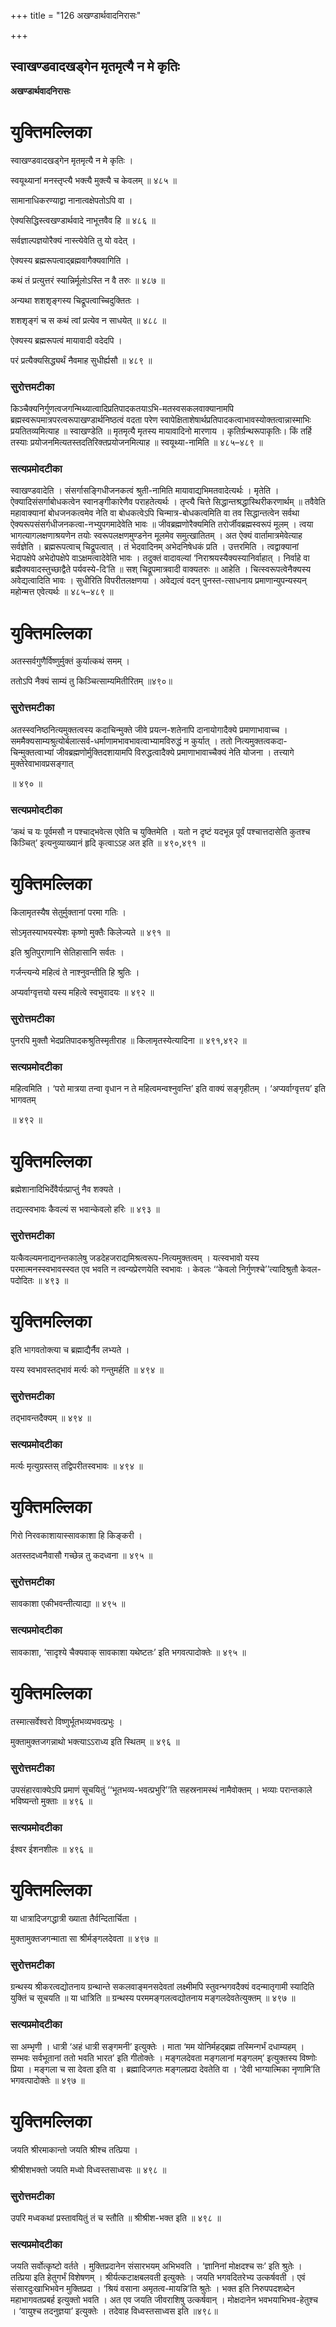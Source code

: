 +++
title = "126 अखण्डार्थवादनिरासः"

+++


## स्वाखण्डवादखड्गेन मृतमृत्यै न मे कृतिः

**अखण्डार्थवादनिरासः**

# **युक्तिमल्लिका**

स्वाखण्डवादखड्गेन मृतमृत्यै न मे कृतिः ।

स्वयूथ्यानां मनस्तृप्त्यै भक्त्यै मुक्त्यै च केवलम् ॥ ४८५ ॥

सामानाधिकरण्याद्वा नानात्वक्षेपतोऽपि वा ।

ऐक्यसिद्धिस्त्वखण्डार्थवादे नाभूत्तवैव हि ॥ ४८६ ॥

सर्वज्ञाल्पज्ञयोरैक्यं नास्त्येवेति तु यो वदेत् ।

ऐक्यस्य ब्रह्मरूपत्वाद्ब्रह्मवागैक्यवागिति ।

कथं तं प्रत्युत्तरं स्यान्निर्मूलोऽस्ति न वै तरुः ॥ ४८७ ॥

अन्यथा शशशृङ्गस्य चिद्रूपत्वाच्चिदुक्तितः ।

शशशृङ्गं च स कथं त्वां प्रत्येव न साधयेत् ॥ ४८८ ॥

ऐक्यस्य ब्रह्मरूपत्वं मायावादी वदेदपि ।

परं प्रत्यैक्यसिद्ध्यर्थं नैवमाह सुधीर्ह्यसौ ॥ ४८९ ॥

### **सुरोत्तमटीका**

किञ्चैक्यनिर्गुणत्वजगन्मिथ्यात्वादिप्रतिपादकतयाऽभि-मतस्वसकलवाक्यानामपि ब्रह्मस्वरूपमात्रपरत्वरूपाखण्डार्थनिष्ठत्वं वदता परेण स्वापेक्षिताशेषार्थप्रतिपादकत्वाभावस्योक्तत्वान्नास्माभिः प्रयतितव्यमित्याह ॥ स्वाखण्डेति ॥ मृतमृत्यै मृतस्य मायावादिनो मारणाय । कृतिर्ग्रन्थरूपाकृतिः। किं तर्हि तस्याः प्रयोजनमित्यतस्तदतिरिक्तप्रयोजनमित्याह ॥ स्वयूथ्या-नामिति ॥ ४८५–४८९ ॥

### **सत्यप्रमोदटीका**

स्वाखण्डवादेति । संसर्गासङ्गिधीजनकत्वं श्रुती-नामिति मायावाद्यभिमतवादेत्यर्थः । मृतेति । ऐक्यादिसंसर्गाबोधकत्वेन स्वानङ्गीकारेणैव पराहतेत्यर्थः । तृप्त्यै चित्ते सिद्धान्तश्रद्धास्थिरीकरणार्थम् ॥ तवैवेति महावाक्यानां बोधजनकत्वमेव नेति वा बोधकत्वेऽपि चिन्मात्र-बोधकत्वमिति वा तव सिद्धान्तत्वेन सर्वथा ऐक्यरूपसंसर्गधीजनकत्वा-नभ्युपगमादेवेति भावः ॥ जीवब्रह्मणोरैक्यमिति तरोर्जीवब्रह्मस्वरूपं मूलम् । त्वया भागत्यागलक्षणाश्रयणेन तयोः स्वरूपलक्षणमुण्डनेन मूलमेव समुत्खातितम् । अत ऐक्यं वार्तामात्रमेवेत्याह सर्वज्ञेति । ब्रह्मरूपत्वाच् चिद्रूपत्वात् । तं भेदवादिनम् अभेदनिषेधकं प्रति । उत्तरमिति । त्वद्वाक्यानां भेदापक्षेपे अभेदोपक्षेपे वाऽक्षमत्वादेवेति भावः । तदुक्तं वादावल्यां ‘निराश्रयस्यैक्यस्यानिर्वाहात् । निर्वाहे वा ब्रह्मैक्यवादस्तुच्छाद्वैते पर्यवस्ये-दि’ति ॥ सश् चिद्रूपमात्रवादी वाक्यतरुः ॥ आहेति । चित्स्वरूपत्वेनैक्यस्य अवेद्यत्वादिति भावः । सुधीरिति विपरीतलक्षणया । अवेद्यत्वं वदन् पुनस्त-त्साधनाय प्रमाणान्युपन्यस्यन् महोन्मत्त एवेत्यर्थः ॥ ४८५–४८९ ॥

# **युक्तिमल्लिका**

अतस्सर्वगुणैर्विष्णुर्मुक्तं कुर्यात्कथं समम् ।

ततोऽपि नैक्यं साम्यं तु किञ्चित्साम्यमितीरितम् ॥४९०॥

### **सुरोत्तमटीका**

अतस्स्वनिष्ठनित्यमुक्तत्वस्य कदाचिन्मुक्ते जीवे प्रयत्न-शतेनापि दानायोगादैक्ये प्रमाणाभावाच्च । सममैक्यसाम्यश्रुत्योर्बलात्सर्व-धर्माणामभावभावत्वाभ्यामविरुद्धं न कुर्यात् । ततो नित्यमुक्तत्वकदा-चिन्मुक्तत्वाभ्यां जीवब्रह्मणोर्मुक्तिदशायामपि विरुद्धत्वादैक्ये प्रमाणाभावाच्चैक्यं नेति योजना । तत्त्यागे मुक्तेरेवाभावप्रसङ्गात्

॥ ४९० ॥

### **सत्यप्रमोदटीका**

‘कथं च यः पूर्वमसौ न पश्चाद्भवेत्स एवेति च युक्तिमेति । यतो न दृष्टं यदभून्न पूर्वं पश्चात्तदासेति कुतश्च किञ्चित्’ इत्यनुव्याख्यानं हृदि कृत्वाऽऽह अत इति ॥ ४९०,४९१ ॥

# **युक्तिमल्लिका**

किलामृतस्यैष सेतुर्मुक्तानां परमा गतिः ।

सोऽमृतस्याभयस्येशः कृष्णो मुक्तैः किलेज्यते ॥ ४९१ ॥

इति श्रुतिपुराणानि सेतिहासानि सर्वतः ।

गर्जन्त्यन्ये महित्वं ते नाश्नुवन्तीति हि श्रुतिः ।

अप्यर्वाग्वृत्तयो यस्य महित्वे स्वभुवादयः ॥ ४९२ ॥

### **सुरोत्तमटीका**

पुनरपि मुक्तौ भेदप्रतिपादकश्रुतिस्मृतीराह ॥ किलामृतस्येत्यादिना ॥ ४९१,४९२ ॥

### **सत्यप्रमोदटीका**

महित्वमिति । ‘परो मात्रया तन्वा वृधान न ते महित्वमन्वश्नुवन्ति’ इति वाक्यं सङ्गृहीतम् । ‘अप्यर्वाग्वृत्तय’ इति भागवतम्

॥ ४९२ ॥

# **युक्तिमल्लिका**

ब्रह्मेशानादिभिर्देवैर्यत्प्राप्तुं नैव शक्यते ।

तद्यत्स्वभावः कैवल्यं स भवान्केवलो हरिः ॥ ४९३ ॥

### **सुरोत्तमटीका**

यत्कैवल्यमनाद्यनन्तकालेषु जडदेहजराद्यमिश्रत्वरूप-नित्यमुक्तत्वम् । यत्स्वभावो यस्य परमात्मनस्स्वभावस्स्वत एव भवति न त्वन्यप्रेरणयेति स्वभावः । केवलः ‘‘केवलो निर्गुणश्चे’’त्यादिश्रुतौ केवल-पदोदितः ॥ ४९३ ॥

# **युक्तिमल्लिका**

इति भागवतोक्त्या च ब्रह्माद्यैर्नैव लभ्यते ।

यस्य स्वभावस्तद्भावं मर्त्यः को गन्तुमर्हति ॥ ४९४ ॥

### **सुरोत्तमटीका**

तद्भावन्तदैक्यम् ॥ ४९४ ॥

### **सत्यप्रमोदटीका**

मर्त्यः मृत्युग्रस्तस् तद्विपरीतस्वभावः ॥ ४९४ ॥

# **युक्तिमल्लिका**

गिरो निरवकाशायास्सावकाशा हि किङ्करी ।

अतस्तदध्वनैवासौ गच्छेन्न तु कदध्वना ॥ ४९५ ॥

### **सुरोत्तमटीका**

सावकाशा एकीभवन्तीत्याद्या ॥ ४९५ ॥

### **सत्यप्रमोदटीका**

सावकाशा, ‘सादृश्ये चैक्यवाक् सावकाशा यथेष्टतः’ इति भगवत्पादोक्तेः ॥ ४९५ ॥

# **युक्तिमल्लिका**

तस्मात्सर्वेश्वरो विष्णुर्भूतभव्यभवत्प्रभुः ।

मुक्तामुक्तजगन्नाथो भक्त्याऽऽराध्य इति स्थितम् ॥ ४९६ ॥

### **सुरोत्तमटीका**

उपसंहारवाक्येऽपि प्रमाणं सूचयितुं ‘‘भूतभव्य-भवत्प्रभुरि’’ति सहस्रनामस्थं नामैवोक्तम् । भव्याः परान्तकाले भविष्यन्तो मुक्ताः ॥ ४९६ ॥

### **सत्यप्रमोदटीका**

ईश्वर ईशनशीलः ॥ ४९६ ॥

# **युक्तिमल्लिका**

या धात्रादिजगद्धात्री ख्याता तैर्वन्दितार्चिता ।

मुक्तामुक्तजगन्माता सा श्रीर्मङ्गलदेवता ॥ ४९७ ॥

### **सुरोत्तमटीका**

ग्रन्थस्य श्रीकरत्वद्योतनाय ग्रन्थान्ते सकलवाङ्मनसदेवतां लक्ष्मीमपि स्तुवन्भगवदैक्यं वदन्मातृगामी स्यादिति युक्तिं च सूचयति ॥ या धात्रिति ॥ ग्रन्थस्य परममङ्गलत्वद्योतनाय मङ्गलदेवतेत्युक्तम् ॥ ४९७ ॥

### **सत्यप्रमोदटीका**

सा अम्भृणी । धात्री ‘अहं धात्री सङ्गमनी’ इत्युक्तेः । माता ‘मम योनिर्महद्ब्रह्म तस्मिन्गर्भं दधाम्यहम् । सम्भवः सर्वभूतानां ततो भवति भारत’ इति गीतोक्तेः । मङ्गलदेवता मङ्गलानां मङ्गलम्’ इत्युक्तस्य विष्णोः प्रिया । मङ्गला च सा देवता इति वा । ब्रह्मादिजगतः मङ्गलप्रदा देवतेति वा । ‘देवी भाग्यात्मिका नृणामि’ति भगवत्पादोक्तेः ॥ ४९७ ॥

# **युक्तिमल्लिका**

जयति श्रीरमाकान्तो जयति श्रीश्च तत्प्रिया ।

श्रीश्रीशभक्तो जयति मध्वो विध्वस्तसाध्वसः ॥ ४९८ ॥

### **सुरोत्तमटीका**

उपरि मध्वकथां प्रस्तावयितुं तं च स्तौति ॥ श्रीश्रीश-भक्त इति ॥ ४९८ ॥

### **सत्यप्रमोदटीका**

जयति सर्वोत्कृष्टो वर्तते । मुक्तिप्रदानेन संसारभयम् अभिभवति । ‘ज्ञानिनां मोक्षदश्च सः’ इति श्रुतेः । तत्प्रिया इति हेतुगर्भं विशेषणम् । श्रीर्यत्कटाक्षबलवती इत्युक्तेः । जयति भगवदितरेभ्य उत्कर्षवती । एवं संसारदुःखाभिभवेन मुक्तिप्रदा । ‘श्रियं वसाना अमृतत्व-मायन्नि’ति श्रुतेः । भक्त इति निरुपपदशब्देन महाभागवतप्रबर्ह इत्युक्तो भवति । अत एव जयति जीवराशिषु उत्कर्षवान् । मोक्षदानेन भवभयाभिभव-हेतुश्च । ‘वायुश्च तदनुज्ञया’ इत्युक्तेः । तदेवाह विध्वस्तसाध्वस इति ॥४९८॥

